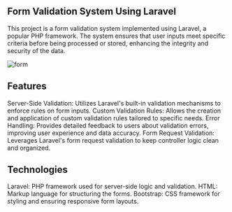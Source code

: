## Form Validation System Using Laravel

This project is a form validation system implemented using Laravel, a popular PHP framework. The system ensures that user inputs meet specific criteria before being processed or stored, enhancing the integrity and security of the data.

![form](https://github.com/user-attachments/assets/841c4ea5-2456-4a36-926c-e04aacdf3b74)


## Features

Server-Side Validation: Utilizes Laravel's built-in validation mechanisms to enforce rules on form inputs.
Custom Validation Rules: Allows the creation and application of custom validation rules tailored to specific needs.
Error Handling: Provides detailed feedback to users about validation errors, improving user experience and data accuracy.
Form Request Validation: Leverages Laravel's form request validation to keep controller logic clean and organized.

## Technologies

Laravel: PHP framework used for server-side logic and validation.
HTML: Markup language for structuring the forms.
Bootstrap: CSS framework for styling and ensuring responsive form layouts.
